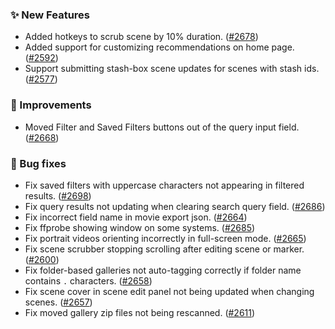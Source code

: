 ### ✨ New Features
* Added hotkeys to scrub scene by 10% duration. ([#2678](https://github.com/stashapp/stash/pull/2678))
* Added support for customizing recommendations on home page. ([#2592](https://github.com/stashapp/stash/pull/2592))
* Support submitting stash-box scene updates for scenes with stash ids. ([#2577](https://github.com/stashapp/stash/pull/2577))

### 🎨 Improvements
* Moved Filter and Saved Filters buttons out of the query input field. ([#2668](https://github.com/stashapp/stash/pull/2668))

### 🐛 Bug fixes
* Fix saved filters with uppercase characters not appearing in filtered results. ([#2698](https://github.com/stashapp/stash/pull/2698))
* Fix query results not updating when clearing search query field. ([#2686](https://github.com/stashapp/stash/pull/2686))
* Fix incorrect field name in movie export json. ([#2664](https://github.com/stashapp/stash/pull/2664))
* Fix ffprobe showing window on some systems. ([#2685](https://github.com/stashapp/stash/pull/2685))
* Fix portrait videos orienting incorrectly in full-screen mode. ([#2665](https://github.com/stashapp/stash/pull/2665)) 
* Fix scene scrubber stopping scrolling after editing scene or marker. ([#2600](https://github.com/stashapp/stash/pull/2600))
* Fix folder-based galleries not auto-tagging correctly if folder name contains `.` characters. ([#2658](https://github.com/stashapp/stash/pull/2658))
* Fix scene cover in scene edit panel not being updated when changing scenes. ([#2657](https://github.com/stashapp/stash/pull/2657))
* Fix moved gallery zip files not being rescanned. ([#2611](https://github.com/stashapp/stash/pull/2611))
